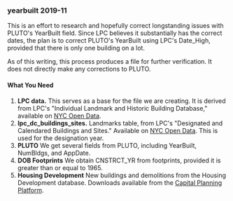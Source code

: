 <h3>yearbuilt 2019-11</h3>

<p>This is an effort to research and hopefully correct longstanding issues
with PLUTO's YearBuilt field. Since LPC believes it substantially has the
correct dates, the plan is to correct PLUTO's YearBuilt using LPC's Date_High,
provided that there is only one building on a lot.</p>

<p>As of this writing, this process produces a file for further verification.
It does not directly make any corrections to PLUTO.</p>

<h4>What You Need</h4>

<ol>
<li><strong>LPC data.</strong> This serves as a base for the file we are creating. It
is derived from LPC's "Individual Landmark and Historic Building Database," available on <a
href="https://data.cityofnewyork.us/Housing-Development/LPC-Individual-Landmark-and-Historic-District-Buil/7mgd-s57w">NYC Open Data</a>.</li>
<li><strong>lpc_dc_buildings_sites.</strong> Landmarks table, from LPC's "Designated and
Calendared Buildings and Sites." Available on <a href="https://data.cityofnewyork.us/Housing-Development/Designated-and-Calendared-Buildings-and-Sites/ncre-qhxs">NYC Open Data</a>. This is used for the designation year.</li>
<li><strong>PLUTO</strong> We get several fields from PLUTO, including YearBuilt, NumBldgs, and AppDate.</li>
<li><strong>DOB Footprints</strong> We obtain CNSTRCT_YR from footprints, provided it is
greater than or equal to 1965.</li>
<li><strong>Housing Development</strong> New buildings and demolitions from the Housing
Development database. Downloads available from the <a href="https://capitalplanning.nyc.gov/">Capital Planning Platform</a>.</li>
</ol>
